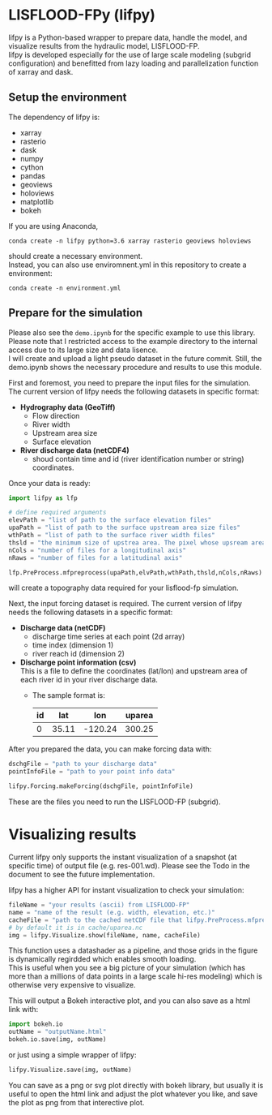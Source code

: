 # LISFLOOD-FPy (lifpy)  
lifpy is a Python-based wrapper to prepare data, handle the model, and visualize results from the hydraulic model, LISFLOOD-FP.  
lifpy is developed especially for the use of large scale modeling (subgrid configuration) and benefitted from lazy loading and parallelization function of xarray and dask.  
## Setup the environment  
The dependency of lifpy is:  
- xarray  
- rasterio
- dask  
- numpy
- cython  
- pandas  
- geoviews  
- holoviews  
- matplotlib  
- bokeh  
  
If you are using Anaconda,  

```conda create -n lifpy python=3.6 xarray rasterio geoviews holoviews```  

should create a necessary environment.  
Instead, you can also use enviromnent.yml in this repository to create a environment:  

```conda create -n environment.yml```  

## Prepare for the simulation  
Please also see the ```demo.ipynb``` for the specific example to use this library.  
Please note that I restricted access to the example directory to the internal access due to its large size and data lisence.  
I will create and upload a light pseudo dataset in the future commit. Still, the demo.ipynb shows the necessary procedure and results to use this module.  
  
First and foremost, you need to prepare the input files for the simulation. The current version of lifpy needs the following datasets in specific format:
- __Hydrography data (GeoTiff)__
  * Flow direction  
  * River width  
  * Upstream area size  
  * Surface elevation  
- __River discharge data (netCDF4)__
  * shoud contain time and id (river identification number or string) coordinates.  
  
Once your data is ready:
```python
import lifpy as lfp  

# define required arguments  
elevPath = "list of path to the surface elevation files"  
upaPath = "list of path to the surface upstream area size files"  
wthPath = "list of path to the surface river width files"  
thsld = "the minimum size of upstrea area. The pixel whose upsream area size is above this number will be considered as rivers"  
nCols = "number of files for a longitudinal axis"  
nRaws = "number of files for a latitudinal axis"  

lfp.PreProcess.mfpreprocess(upaPath,elvPath,wthPath,thsld,nCols,nRaws)  
```
will create a topography data required for your lisflood-fp simulation.  
  
Next, the input forcing dataset is required. The current version of lifpy needs the following datasets in a specific format:  
- __Discharge data (netCDF)__  
  * discharge time series at each point (2d array)
  * time index (dimension 1)
  * river reach id (dimension 2)
- __Discharge point information (csv)__  
This is a file to define the coordinates (lat/lon) and upstream area of each river id in your river discharge data.  
  * The sample format is:  
  
    |id|lat|lon|uparea|
    |---|---|---|---|  
    |0|35.11|-120.24|300.25|
  
After you prepared the data, you can make forcing data with:
```python
dschgFile = "path to your discharge data"
pointInfoFile = "path to your point info data"

lifpy.Forcing.makeForcing(dschgFile, pointInfoFile)
```
These are the files you need to run the LISFLOOD-FP (subgrid).  
  
# Visualizing results  
Current lifpy only supports the instant visualization of a snapshot (at specific time) of output file (e.g. res-001.wd). Please see the Todo in the document to see the future implementation.  
  
lifpy has a higher API for instant visualization to check your simulation:
```python
fileName = "your results (ascii) from LISFLOOD-FP"
name = "name of the result (e.g. width, elevation, etc.)"
cacheFile = "path to the cached netCDF file that lifpy.PreProcess.mfpreprocess generates."
# by default it is in cache/uparea.nc  
img = lifpy.Visualize.show(fileName, name, cacheFile)
```
This function uses a datashader as a pipeline, and those grids in the figure is dynamically regirdded which enables smooth loading.  
This is useful when you see a big picture of your simulation (which has more than a millions of data points in a large scale hi-res modeling) which is otherwise very expensive to visualize.  

This will output a Bokeh interactive plot, and you can also save as a html link with:  
```python
import bokeh.io
outName = "outputName.html"
bokeh.io.save(img, outName)
```
or just using a simple wrapper of lifpy:
```python
lifpy.Visualize.save(img, outName)
```
You can save as a png or svg plot directly with bokeh library, but usually it is useful to open the html link and adjust the plot whatever you like, and save the plot as png from that interective plot.  

